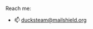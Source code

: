 
Reach me:
- 📫 ducksteam@mailshield.org
<!---
ducksteam33/ducksteam33 is a ✨ special ✨ repository because its `README.md` (this file) appears on your GitHub profile.
You can click the Preview link to take a look at your changes.
--->
